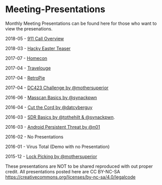 # Meeting-Presentations

Monthly Meeting Presentations can be found here for those who want to view the presenations. 

2018-05 - [911 Call Overview](https://github.com/DC423/Meeting-Presentations/blob/master/2018-05%20911%20Call%20Overview.pdf)

2018-03 - [Hacky Easter Teaser](https://github.com/DC423/Meeting-Presentations/blob/master/2018-04-HackyEasterTeaserWalkthrough.pdf)

2017-07 - [Homecon](https://github.com/DC423/Meeting-Presentations/blob/master/2017_07_MasterSlides.pdf)

2017-04 - [Travelouge](https://github.com/DC423/Meeting-Presentations/blob/master/2017-04-Travelouge.pdf)

2017-04 - [RetroPie](https://github.com/DC423/Meeting-Presentations/blob/master/2017-04-RetroPie-Presentation.pptx)

2017-04 - [DC423 Challenge by @mothersuperior](https://github.com/DC423/Meeting-Presentations/blob/master/2017-04-DC423%20Challenge.pdf)

2016-06 - [Masscan Basics by @synackpwn](https://github.com/DC423/Meeting-Presentations/blob/master/DC423%20-%20Masscan%20Basics.pdf)

2016-04 - [Cut the Cord by @datcyberguy](https://github.com/DC423/Meeting-Presentations/blob/master/2016-04-CutTheCord.pdf)

2016-03 - [SDR Basics by @tothehilt & @synackpwn](https://github.com/DC423/Meeting-Presentations/blob/master/2016-03_SDR_Basics.pdf).

2016-03 - [Android Persistent Threat by @n01](https://github.com/DC423/Meeting-Presentations/blob/master/AndroidPersistentThreat.pdf)

2016-02 - No Presentations 

2016-01 - Virus Total (Demo with no Presentation) 

2015-12 - [Lock Picking by @mothersuperior](https://github.com/DC423/Meeting-Presentations/blob/master/2015-12-LockPickingForFunAndnonProfit.pdf)


These presentations are NOT to be shared reproduced with out proper credit. All presentations posted here are CC BY-NC-SA
https://creativecommons.org/licenses/by-nc-sa/4.0/legalcode

